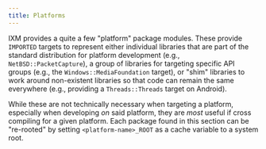 ```yaml
---
title: Platforms
---
```


IXM provides a quite a few "platform" package modules. These provide `IMPORTED`
targets to represent either individual libraries that are part of the standard
distribution for platform development (e.g., `NetBSD::PacketCapture`), a group
of libraries for targeting specific API groups (e.g., the
`Windows::MediaFoundation` target), or "shim" libraries to work around
non-existent libraries so that code can remain the same everywhere (e.g.,
providing a `Threads::Threads` target on Android).

While these are not technically necessary when targeting a platform, especially
when developing *on* said platform, they are *most* useful if cross compiling
for a given platform. Each package found in this section can be "re-rooted" by
setting `<platform-name>_ROOT` as a cache variable to a system root.
